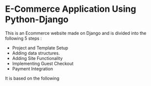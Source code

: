 # E-Commerce Application Using Python-Django

This is an Ecommerce website made on Django and is divided into the following 5 steps :
- Project and Template Setup
- Adding data structures.
- Adding Site Functionality
- Implementing Guest Checkout
- Payment Integration

It is based on the following
